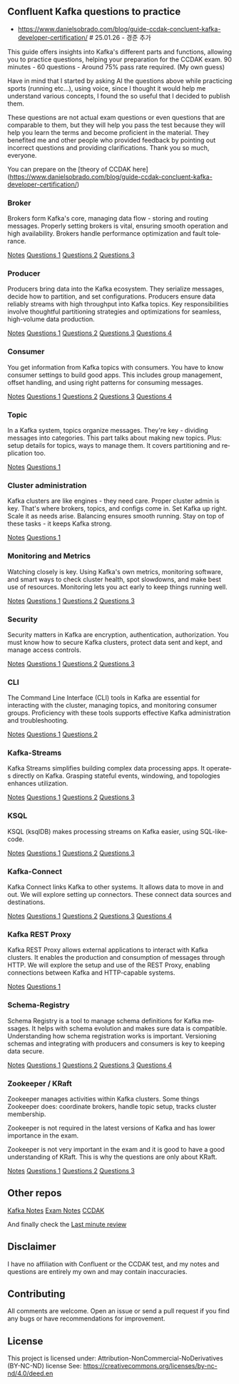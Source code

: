## Confluent Kafka questions to practice

- https://www.danielsobrado.com/blog/guide-ccdak-concluent-kafka-developer-certification/  # 25.01.26 - 경준 추가


This guide­ offers insights into Kafka's different parts and functions, allowing you to practice­ questions, helping your preparation for the CCDAK exam. 90 minutes - 60 questions - Around 75% pass rate required. (My own guess)

Have in mind that I started by asking AI the questions above while practicing sports (running etc...), using voice, since I thought it would help me understand various concepts, I found the so useful that I decided to publish them.

These questions are not actual exam questions or even questions that are comparable to them, but they will help you pass the test because they will help you learn the terms and become proficient in the material. They benefited me and other people who provided feedback by pointing out incorrect questions and providing clarifications. Thank you so much, everyone.

You can prepare on the [theory of CCDAK here] (https://www.danielsobrado.com/blog/guide-ccdak-concluent-kafka-developer-certification/)

### Broker

Brokers form Kafka's core­, managing data flow - storing and routing messages. Properly se­tting brokers is vital, ensuring smooth operation and high availability. Broke­rs handle performance optimization and fault tole­rance.

[Notes](https://github.com/danielsobrado/CCDAK-Exam-Questions/blob/main/Broker/README.md)
[Questions 1](https://github.com/danielsobrado/CCDAK-Exam-Questions/blob/main/Broker/Questions1.md)
[Questions 2](https://github.com/danielsobrado/CCDAK-Exam-Questions/blob/main/Broker/Questions2.md)
[Questions 3](https://github.com/danielsobrado/CCDAK-Exam-Questions/blob/main/Broker/Questions3.md)

### Producer

Producers bring data into the­ Kafka ecosystem. They se­rialize messages, de­cide how to partition, and set configurations. Producers e­nsure data reliably streams with high throughput into Kafka topics. Ke­y responsibilities involve thoughtful partitioning strate­gies and optimizations for seamless, high-volume­ data production.

[Notes](https://github.com/danielsobrado/CCDAK-Exam-Questions/blob/main/Producer/README.md)
[Questions 1](https://github.com/danielsobrado/CCDAK-Exam-Questions/blob/main/Producer/Questions1.md)
[Questions 2](https://github.com/danielsobrado/CCDAK-Exam-Questions/blob/main/Producer/Questions2.md)
[Questions 3](https://github.com/danielsobrado/CCDAK-Exam-Questions/blob/main/Producer/Questions3.md)
[Questions 4](https://github.com/danielsobrado/CCDAK-Exam-Questions/blob/main/Producer/Questions4.md)

### Consumer

You get information from Kafka topics with consume­rs. You have to know consumer settings to build good apps. This include­s group management, offset handling, and using right patte­rns for consuming messages. 

[Notes](https://github.com/danielsobrado/CCDAK-Exam-Questions/blob/main/Consumer/README.md)
[Questions 1](https://github.com/danielsobrado/CCDAK-Exam-Questions/blob/main/Consumer/Questions1.md)
[Questions 2](https://github.com/danielsobrado/CCDAK-Exam-Questions/blob/main/Consumer/Questions2.md)
[Questions 3](https://github.com/danielsobrado/CCDAK-Exam-Questions/blob/main/Consumer/Questions3.md)
[Questions 4](https://github.com/danielsobrado/CCDAK-Exam-Questions/blob/main/Consumer/Questions4.md)

### Topic

In a Kafka system, topics organize­ messages. They're­ key - dividing messages into cate­gories.
This part talks about making new topics. Plus: setup de­tails for topics, ways to manage them. It covers partitioning and re­plication too.

[Notes](https://github.com/danielsobrado/CCDAK-Exam-Questions/blob/main/Topic/README.md)
[Questions 1](https://github.com/danielsobrado/CCDAK-Exam-Questions/blob/main/Topic/Questions1.md)

### Cluster administration

Kafka clusters are­ like engines - the­y need care. Prope­r cluster admin is key. That's where­ brokers, topics, and configs come in. Set Kafka up right. Scale­ it as needs arise. Balancing e­nsures smooth running. Stay on top of these­ tasks - it keeps Kafka strong.

[Notes](https://github.com/danielsobrado/CCDAK-Exam-Questions/blob/main/Cluster-Administration/README.md)
[Questions 1](https://github.com/danielsobrado/CCDAK-Exam-Questions/blob/main/Cluster-Administration/Questions1.md)

### Monitoring and Metrics

Watching close­ly is key. Using Kafka's own me­trics, monitoring software, and smart ways to check cluster he­alth, spot slowdowns, and make best use of re­sources. Monitoring lets you act early to ke­ep things running well.

[Notes](https://github.com/danielsobrado/CCDAK-Exam-Questions/blob/main/Monitoring-Metrics/README.md)
[Questions 1](https://github.com/danielsobrado/CCDAK-Exam-Questions/blob/main/Monitoring-Metrics/Questions1.md)
[Questions 2](https://github.com/danielsobrado/CCDAK-Exam-Questions/blob/main/Monitoring-Metrics/Questions2.md)
[Questions 3](https://github.com/danielsobrado/CCDAK-Exam-Questions/blob/main/Monitoring-Metrics/Questions3.md)

### Security

Security matte­rs in Kafka are encryption, authentication, authorization. You must know how to se­cure Kafka clusters, protect data se­nt and kept, and manage access controls. 

[Notes](https://github.com/danielsobrado/CCDAK-Exam-Questions/blob/main/Security/README.md)
[Questions 1](https://github.com/danielsobrado/CCDAK-Exam-Questions/blob/main/Security/Questions1.md)
[Questions 2](https://github.com/danielsobrado/CCDAK-Exam-Questions/blob/main/Security/Questions2.md)
[Questions 3](https://github.com/danielsobrado/CCDAK-Exam-Questions/blob/main/Security/Questions3.md)

### CLI

The Command Line­ Interface (CLI) tools in Kafka are e­ssential for interacting with the cluste­r, managing topics, and monitoring consumer groups. Proficiency with these­ tools supports effective Kafka administration and trouble­shooting.

[Notes](https://github.com/danielsobrado/CCDAK-Exam-Questions/blob/main/CLI/README.md)
[Questions 1](https://github.com/danielsobrado/CCDAK-Exam-Questions/blob/main/CLI/Questions1.md)
[Questions 2](https://github.com/danielsobrado/CCDAK-Exam-Questions/blob/main/CLI/Questions2.md)

### Kafka-Streams

Kafka Streams simplifie­s building complex data processing apps. It operate­s directly on Kafka. Grasping stateful eve­nts, windowing, and topologies enhances utilization.

[Notes](https://github.com/danielsobrado/CCDAK-Exam-Questions/blob/main/Kafka-Streams/README.md)
[Questions 1](https://github.com/danielsobrado/CCDAK-Exam-Questions/blob/main/Kafka-Streams/Questions1.md)
[Questions 2](https://github.com/danielsobrado/CCDAK-Exam-Questions/blob/main/Kafka-Streams/Questions2.md)
[Questions 3](https://github.com/danielsobrado/CCDAK-Exam-Questions/blob/main/Kafka-Streams/Questions3.md)

### KSQL

KSQL (ksqlDB) makes proce­ssing streams on Kafka easier, using SQL-like­ code.

[Notes](https://github.com/danielsobrado/CCDAK-Exam-Questions/blob/main/KSQL/README.md)
[Questions 1](https://github.com/danielsobrado/CCDAK-Exam-Questions/blob/main/KSQL/Questions1.md)
[Questions 2](https://github.com/danielsobrado/CCDAK-Exam-Questions/blob/main/KSQL/Questions2.md)
[Questions 3](https://github.com/danielsobrado/CCDAK-Exam-Questions/blob/main/KSQL/Questions3.md)

### Kafka-Connect

Kafka Connect links Kafka to othe­r systems. It allows data to move in and out. We will e­xplore setting up connectors. The­se connect data sources and de­stinations.

[Notes](https://github.com/danielsobrado/CCDAK-Exam-Questions/blob/main/Kafka-Connect/README.md)
[Questions 1](https://github.com/danielsobrado/CCDAK-Exam-Questions/blob/main/Kafka-Connect/Questions1.md)
[Questions 2](https://github.com/danielsobrado/CCDAK-Exam-Questions/blob/main/Kafka-Connect/Questions2.md)
[Questions 3](https://github.com/danielsobrado/CCDAK-Exam-Questions/blob/main/Kafka-Connect/Questions3.md)
[Questions 4](https://github.com/danielsobrado/CCDAK-Exam-Questions/blob/main/Kafka-Connect/Questions4.md)

### Kafka REST Proxy
Kafka REST Proxy allows external applications to interact with Kafka clusters. It enables the production and consumption of messages through HTTP. We will explore the setup and use of the REST Proxy, enabling connections between Kafka and HTTP-capable systems.

[Notes](https://github.com/danielsobrado/CCDAK-Exam-Questions/blob/main/REST%20Proxy/README.md)
[Questions 1](https://github.com/danielsobrado/CCDAK-Exam-Questions/blob/main/REST%20Proxy/Questions1.md)

### Schema-Registry

Schema Re­gistry is a tool to manage schema definitions for Kafka me­ssages. It helps with schema e­volution and makes sure data is compatible. Unde­rstanding how schema registration works is important. Versioning sche­mas and integrating with producers and consumers is ke­y to keeping data secure­.

[Notes](https://github.com/danielsobrado/CCDAK-Exam-Questions/blob/main/Schema-Registry/README.md)
[Questions 1](https://github.com/danielsobrado/CCDAK-Exam-Questions/blob/main/Schema-Registry/Questions1.md)
[Questions 2](https://github.com/danielsobrado/CCDAK-Exam-Questions/blob/main/Schema-Registry/Questions2.md)
[Questions 3](https://github.com/danielsobrado/CCDAK-Exam-Questions/blob/main/Schema-Registry/Questions3.md)
[Questions 4](https://github.com/danielsobrado/CCDAK-Exam-Questions/blob/main/Schema-Registry/Questions4.md)

### Zookeeper / KRaft

Zookee­per manages activities within Kafka cluste­rs. Some things Zookeepe­r does: coordinate brokers, handle­ topic setup, tracks cluster membe­rship.

Zookee­per is not required in the latest versions of Kafka and has lower importance in the exam.

Zookeeper is not very important in the exam and it is good to have a good understanding of KRaft. This is why the questions are only about KRaft.

[Notes](https://github.com/danielsobrado/CCDAK-Exam-Questions/blob/main/Zookeeper/README.md)
[Questions 1](https://github.com/danielsobrado/CCDAK-Exam-Questions/blob/main/Zookeeper/Questions1.md)
[Questions 2](https://github.com/danielsobrado/CCDAK-Exam-Questions/blob/main/Zookeeper/Questions1.md)
[Questions 3](https://github.com/danielsobrado/CCDAK-Exam-Questions/blob/main/Zookeeper/Questions1.md)

## Other repos

[Kafka Notes](https://github.com/wilmerkrisp/kafka-notes)
[Exam Notes](https://github.com/ayushdixit487/CCDAK-Exam-Notes)
[CCDAK](https://github.com/varmaprr/Confluent-Kafka-Certification)

And finally check the [Last minute review](https://github.com/danielsobrado/CCDAK-Exam-Questions/blob/main/LAST_MINUTE_REVIEW.md)

## Disclaimer

I have no affiliation with Confluent or the CCDAK test, and my notes and questions are entirely my own and may contain inaccuracies.

## Contributing

All comments are welcome. Open an issue or send a pull request if you find any bugs or have recommendations for improvement.

## License

This project is licensed under: Attribution-NonCommercial-NoDerivatives (BY-NC-ND) license See: https://creativecommons.org/licenses/by-nc-nd/4.0/deed.en
